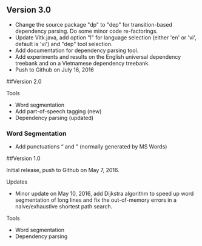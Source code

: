 ## Version 3.0

* Change the source package "dp" to "dep" for transition-based dependency parsing. Do 
  some minor code re-factorings.
* Update Vitk.java, add option "l" for language selection (either 'en' or 'vi', default is 'vi')
  and "dep" tool selection.
* Add documentation for dependency parsing tool.
* Add experiments and results on the English universal dependency treebank and 
  on a Vietnamese dependency treebank.
* Push to Github on July 16, 2016  

##Version 2.0


Tools
* Word segmentation
* Add part-of-speech tagging (new)
* Dependency parsing (updated)

### Word Segmentation
* Add punctuations “ and ” (normally generated by MS Words)

##Version 1.0

Initial release, push to Github on May 7, 2016. 

Updates 
* Minor update on May 10, 2016, add Dijkstra algorithm to speed up word segmentation of 
 long lines and fix the out-of-memory errors in a naive/exhaustive shortest path search.

Tools
* Word segmentation
* Dependency parsing

